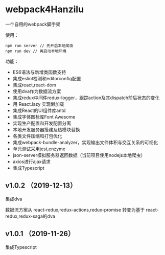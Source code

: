 # webpack4Hanzilu #

一个自用的webpack脚手架

使用：

    npm run server // 先开启本地爬虫
    npm run dev // 再启动本地环境

功能：

- ES6语法与新增类函数支持
- 集成eslint检测和editorconfig配置
- 集成react,react-dom
- 使用dva作为数据流方案
- 集成redux中间件redux-logger，跟踪action及其dispatch前后状态的变化
- 用 React.lazy 实现懒加载
- 集成React的UI组件库antd
- 集成字体图标库Font Awesome
- 实现生产配置和开发配置分离
- 本地开发服务器搭建及热模块替换
- 各类文件压缩和打包优化
- 集成webpack-bundle-analyzer，实现输出文件体积与交互关系的可视化
- 单元测试采用jest,enzyme
- json-server模拟服务器返回数据（当前项目使用nodejs本地爬虫）
- axios进行ajax请求
- 集成Typescript

## v1.0.2 （2019-12-13） ##

集成dva

数据流方案从 react-redux,redux-actions,redux-promise 转变为基于 react-redux,redux-saga的dva

## v1.0.1 （2019-11-26） ##

集成Typescript

